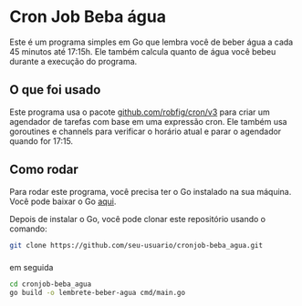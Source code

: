 # Cron Job Beba água

Este é um programa simples em Go que lembra você de beber água a cada 45 minutos até 17:15h. Ele também calcula quanto de água você bebeu durante a execução do programa.

## O que foi usado

Este programa usa o pacote [github.com/robfig/cron/v3](https://github.com/robfig/cron) para criar um agendador de tarefas com base em uma expressão cron. Ele também usa goroutines e channels para verificar o horário atual e parar o agendador quando for 17:15.

## Como rodar

Para rodar este programa, você precisa ter o Go instalado na sua máquina. Você pode baixar o Go [aqui](https://golang.org/dl/).

Depois de instalar o Go, você pode clonar este repositório usando o comando:

```bash
git clone https://github.com/seu-usuario/cronjob-beba_agua.git
```
###
em seguida 
```bash
cd cronjob-beba_agua
go build -o lembrete-beber-agua cmd/main.go
```
